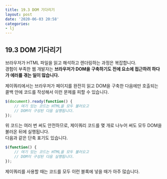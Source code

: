 ```yaml
---
title: 19.3 DOM 기다리기
layout: post
date: '2020-06-03 20:58'
categories:
- lj
---
```


## 19.3 DOM 기다리기

브라우저가 HTML 파일을 읽고 해석하고 렌더링하는 과정은 복잡합니다.  
경험이 부족한 웹 개발자는 **브라우저가 DOM을 구축하기도 전에 요소에 접근하려 하다가 에러를 겪는 일이
많습니다.**  

제이쿼리에서는 브라우저가 페이지를 완전히 읽고 DOM을 구축한 다음에만 호출되는 콜백 안에 코드를 작성해서 
이런 문제를 피할 수 있습니다.

```javascript
$(document).ready(function() {
    // 여기 있는 코드는 HTML을 모두 불러오고
    // DOM이 구성된 다음 실행됩니다.
});
```

위 코드는 여러 번 써도 안전하므로, 제이쿼리 코드를 몇 개로 나누어 써도 모두 DOM을 불러온 뒤에 실행됩니다.  
다음과 같은 단축 표기도 있습니다.

```javascript
$(function() {
    // 여기 있는 코드는 HTML을 모두 불러오고
    // DOM이 구성된 다음 실행됩니다.
});
```

제이쿼리를 사용할 때는 코드를 모두 이런 블록에 넣을 때가 아주 많습니다.